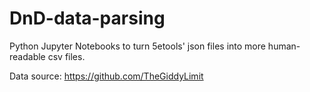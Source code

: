 # DnD-data-parsing
Python Jupyter Notebooks to turn 5etools' json files into more human-readable csv files. 

Data source: https://github.com/TheGiddyLimit
